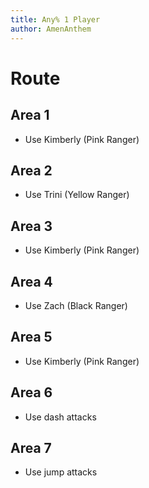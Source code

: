 ```yaml
---
title: Any% 1 Player
author: AmenAnthem
---
```


# Route
## Area 1
- Use Kimberly (Pink Ranger)
## Area 2
- Use Trini (Yellow Ranger)
## Area 3
- Use Kimberly (Pink Ranger)
## Area 4
- Use Zach (Black Ranger)
## Area 5
- Use Kimberly (Pink Ranger)
## Area 6
- Use dash attacks
## Area 7
- Use jump attacks